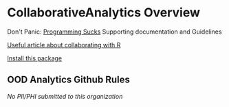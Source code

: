 # CollaborativeAnalytics Overview
Don't Panic: [Programming Sucks](https://www.stilldrinking.org/programming-sucks)
Supporting documentation and Guidelines

[Useful article about collaborating with R](https://swcarpentry.github.io/r-novice-inflammation/06-best-practices-R/)

[Install this package](https://krlmlr.github.io/rprojroot/)

## OOD Analytics Github Rules
*No PII/PHI submitted to this organization*